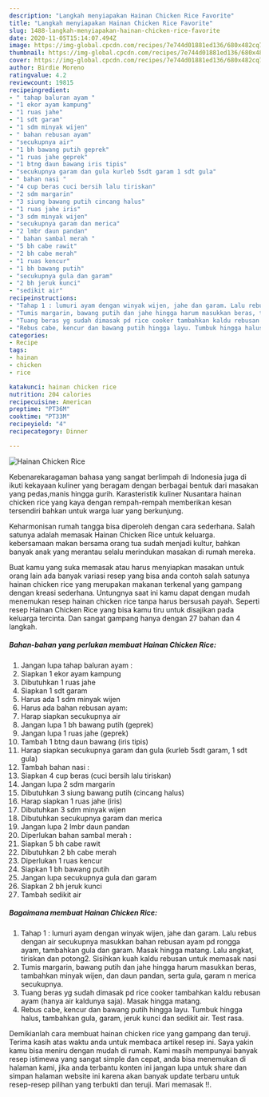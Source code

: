 ```yaml
---
description: "Langkah menyiapakan Hainan Chicken Rice Favorite"
title: "Langkah menyiapakan Hainan Chicken Rice Favorite"
slug: 1488-langkah-menyiapakan-hainan-chicken-rice-favorite
date: 2020-11-05T15:14:07.494Z
image: https://img-global.cpcdn.com/recipes/7e744d01881ed136/680x482cq70/hainan-chicken-rice-foto-resep-utama.jpg
thumbnail: https://img-global.cpcdn.com/recipes/7e744d01881ed136/680x482cq70/hainan-chicken-rice-foto-resep-utama.jpg
cover: https://img-global.cpcdn.com/recipes/7e744d01881ed136/680x482cq70/hainan-chicken-rice-foto-resep-utama.jpg
author: Birdie Moreno
ratingvalue: 4.2
reviewcount: 19815
recipeingredient:
- " tahap baluran ayam "
- "1 ekor ayam kampung"
- "1 ruas jahe"
- "1 sdt garam"
- "1 sdm minyak wijen"
- " bahan rebusan ayam"
- "secukupnya air"
- "1 bh bawang putih geprek"
- "1 ruas jahe geprek"
- "1 btng daun bawang iris tipis"
- "secukupnya garam dan gula kurleb 5sdt garam 1 sdt gula"
- " bahan nasi "
- "4 cup beras cuci bersih lalu tiriskan"
- "2 sdm margarin"
- "3 siung bawang putih cincang halus"
- "1 ruas jahe iris"
- "3 sdm minyak wijen"
- "secukupnya garam dan merica"
- "2 lmbr daun pandan"
- " bahan sambal merah "
- "5 bh cabe rawit"
- "2 bh cabe merah"
- "1 ruas kencur"
- "1 bh bawang putih"
- "secukupnya gula dan garam"
- "2 bh jeruk kunci"
- "sedikit air"
recipeinstructions:
- "Tahap 1 : lumuri ayam dengan winyak wijen, jahe dan garam. Lalu rebus dengan air secukupnya masukkan bahan rebusan ayam pd rongga ayam, tambahkan gula dan garam. Masak hingga matang. Lalu angkat, tiriskan dan potong2. Sisihkan kuah kaldu rebusan untuk memasak nasi"
- "Tumis margarin, bawang putih dan jahe hingga harum masukkan beras, tambahkan minyak wijen, dan daun pandan, serta gula, garam n merica secukupnya."
- "Tuang beras yg sudah dimasak pd rice cooker tambahkan kaldu rebusan ayam (hanya air kaldunya saja). Masak hingga matang."
- "Rebus cabe, kencur dan bawang putih hingga layu. Tumbuk hingga halus, tambahkan gula, garam, jeruk kunci dan sedikit air. Test rasa."
categories:
- Recipe
tags:
- hainan
- chicken
- rice

katakunci: hainan chicken rice 
nutrition: 204 calories
recipecuisine: American
preptime: "PT36M"
cooktime: "PT33M"
recipeyield: "4"
recipecategory: Dinner

---
```



![Hainan Chicken Rice](https://img-global.cpcdn.com/recipes/7e744d01881ed136/680x482cq70/hainan-chicken-rice-foto-resep-utama.jpg)

Kebenarekaragaman bahasa yang sangat berlimpah di Indonesia juga di ikuti kekayaan kuliner yang beragam dengan berbagai bentuk dari masakan yang pedas,manis hingga gurih. Karasteristik kuliner Nusantara hainan chicken rice yang kaya dengan rempah-rempah memberikan kesan tersendiri bahkan untuk warga luar yang berkunjung.




Keharmonisan rumah tangga bisa diperoleh dengan cara sederhana. Salah satunya adalah memasak Hainan Chicken Rice untuk keluarga. kebersamaan makan bersama orang tua sudah menjadi kultur, bahkan banyak anak yang merantau selalu merindukan masakan di rumah mereka.

Buat kamu yang suka memasak atau harus menyiapkan masakan untuk orang lain ada banyak variasi resep yang bisa anda contoh salah satunya hainan chicken rice yang merupakan makanan terkenal yang gampang dengan kreasi sederhana. Untungnya saat ini kamu dapat dengan mudah menemukan resep hainan chicken rice tanpa harus bersusah payah.
Seperti resep Hainan Chicken Rice yang bisa kamu tiru untuk disajikan pada keluarga tercinta. Dan sangat gampang hanya dengan 27 bahan dan 4 langkah.


<!--inarticleads1-->

##### Bahan-bahan yang perlukan membuat Hainan Chicken Rice:

1. Jangan lupa  tahap baluran ayam :
1. Siapkan 1 ekor ayam kampung
1. Dibutuhkan 1 ruas jahe
1. Siapkan 1 sdt garam
1. Harus ada 1 sdm minyak wijen
1. Harus ada  bahan rebusan ayam:
1. Harap siapkan secukupnya air
1. Jangan lupa 1 bh bawang putih (geprek)
1. Jangan lupa 1 ruas jahe (geprek)
1. Tambah 1 btng daun bawang (iris tipis)
1. Harap siapkan secukupnya garam dan gula (kurleb 5sdt garam, 1 sdt gula)
1. Tambah  bahan nasi :
1. Siapkan 4 cup beras (cuci bersih lalu tiriskan)
1. Jangan lupa 2 sdm margarin
1. Dibutuhkan 3 siung bawang putih (cincang halus)
1. Harap siapkan 1 ruas jahe (iris)
1. Dibutuhkan 3 sdm minyak wijen
1. Dibutuhkan secukupnya garam dan merica
1. Jangan lupa 2 lmbr daun pandan
1. Diperlukan  bahan sambal merah :
1. Siapkan 5 bh cabe rawit
1. Dibutuhkan 2 bh cabe merah
1. Diperlukan 1 ruas kencur
1. Siapkan 1 bh bawang putih
1. Jangan lupa secukupnya gula dan garam
1. Siapkan 2 bh jeruk kunci
1. Tambah sedikit air




<!--inarticleads2-->

##### Bagaimana membuat  Hainan Chicken Rice:

1. Tahap 1 : lumuri ayam dengan winyak wijen, jahe dan garam. Lalu rebus dengan air secukupnya masukkan bahan rebusan ayam pd rongga ayam, tambahkan gula dan garam. Masak hingga matang. Lalu angkat, tiriskan dan potong2. Sisihkan kuah kaldu rebusan untuk memasak nasi
1. Tumis margarin, bawang putih dan jahe hingga harum masukkan beras, tambahkan minyak wijen, dan daun pandan, serta gula, garam n merica secukupnya.
1. Tuang beras yg sudah dimasak pd rice cooker tambahkan kaldu rebusan ayam (hanya air kaldunya saja). Masak hingga matang.
1. Rebus cabe, kencur dan bawang putih hingga layu. Tumbuk hingga halus, tambahkan gula, garam, jeruk kunci dan sedikit air. Test rasa.




Demikianlah cara membuat hainan chicken rice yang gampang dan teruji. Terima kasih atas waktu anda untuk membaca artikel resep ini. Saya yakin kamu bisa meniru dengan mudah di rumah. Kami masih mempunyai banyak resep istimewa yang sangat simple dan cepat, anda bisa menemukan di halaman kami, jika anda terbantu konten ini jangan lupa untuk share dan simpan halaman website ini karena akan banyak update terbaru untuk resep-resep pilihan yang terbukti dan teruji. Mari memasak !!. 
